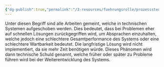 ```yaml
---
{"dg-publish":true,"permalink":"/3-resources/fuehrungsrolle/prozesssteuerung/kanban/technische-schulden/","created":"2024-04-14T16:26:11.544+02:00","updated":"2024-04-14T16:29:09.034+02:00"}
---
```



Unter diesen Begriff sind alle Arbeiten gemeint, welche in technischen Systemen aufgeschoben werden. Dies bedeutet, dass bei Problemen eher auf schnellen Lösungen zurückgegriffen wird, um Absprachen einzuhalten, welche jedoch eine schlechtere Gesamtperformance des Systems oder eine schlechtere Wartbarkeit bedeutet. Die langfristige Lösung wird nicht implementiert, da sie mehr Zeit benötigen würde. Dieses Phänomen wird dann technische Schuld genannt, welche früher oder später zu Probleme führen wird bei der Weiterentwicklung des Systems.
